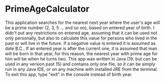 # PrimeAgeCalculator
This application searches for the nearest next year where the user's age will be a prime number (2, 3, 5 ... and so on), based on entered year of birth. 
I didn't put any restrictions on entered age, assuming that it can be used not only personally, but also to calculate this value for persons who lived in the past or will live in the future. 
If a negative value is entered it is assumed as date B.C.. 
If an entered year is after the current one, it is assumed that man will be born in that year, for this reason, the nearest year with prime age for him will be when he turns two. 
This app was written in Java (19, but can be used in any version past 15) and contains only one file, so it can be simply run in any Java IDE, or on any machine with installed JRE from the terminal. 
To exit this app, type "exit" in the console instead of birth year.
